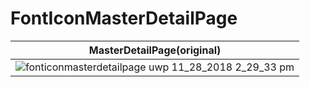# FontIconMasterDetailPage
|MasterDetailPage(original)|
|---|
|![fonticonmasterdetailpage uwp 11_28_2018 2_29_33 pm](https://user-images.githubusercontent.com/45218829/49131867-25e27780-f31d-11e8-8d73-5358768b4064.png)|
